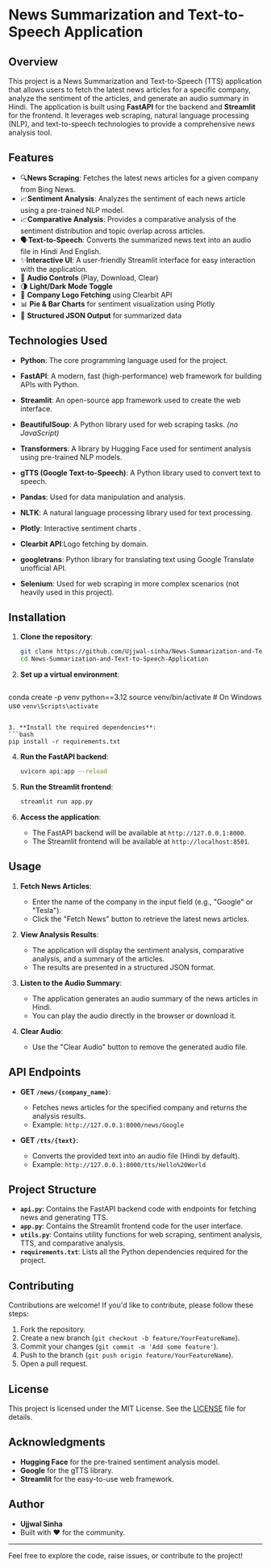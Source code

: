 # News Summarization and Text-to-Speech Application

## Overview

This project is a News Summarization and Text-to-Speech (TTS) application that allows users to fetch the latest news articles for a specific company, analyze the sentiment of the articles, and generate an audio summary in Hindi. The application is built using **FastAPI** for the backend and **Streamlit** for the frontend. It leverages web scraping, natural language processing (NLP), and text-to-speech technologies to provide a comprehensive news analysis tool.

## Features

- 🔍**News Scraping**: Fetches the latest news articles for a given company from Bing News.
- 📈**Sentiment Analysis**: Analyzes the sentiment of each news article using a pre-trained NLP model.
- 📈**Comparative Analysis**: Provides a comparative analysis of the sentiment distribution and topic overlap across articles.
- 🗣️**Text-to-Speech**: Converts the summarized news text into an audio file in Hindi And English.
- ✨**Interactive UI**: A user-friendly Streamlit interface for easy interaction with the application.
- 🔁 **Audio Controls** (Play, Download, Clear)
- 🌗 **Light/Dark Mode Toggle**
- 🧠 **Company Logo Fetching** using Clearbit API
- 📊 **Pie & Bar Charts** for sentiment visualization using Plotly
- 📄 **Structured JSON Output** for summarized data

## Technologies Used

- **Python**: The core programming language used for the project.
- **FastAPI**: A modern, fast (high-performance) web framework for building APIs with Python.
- **Streamlit**: An open-source app framework used to create the web interface.
- **BeautifulSoup**: A Python library used for web scraping tasks. *(no JavaScript)*
- **Transformers**: A library by Hugging Face used for sentiment analysis using pre-trained NLP models.
- **gTTS (Google Text-to-Speech)**: A Python library used to convert text to speech.
- **Pandas**: Used for data manipulation and analysis.
- **NLTK**: A natural language processing library used for text processing.
- **Plotly**: Interactive sentiment charts .
- **Clearbit API**:Logo fetching by domain.
- **googletrans**: Python library for translating text using Google Translate unofficial API.

- **Selenium**: Used for web scraping in more complex scenarios (not heavily used in this project).


## Installation

1. **Clone the repository**:
   ```bash  
   git clone https://github.com/Ujjwal-sinha/News-Summarization-and-Text-to-Speech-Application.git
   cd News-Summarization-and-Text-to-Speech-Application
   ```

2. **Set up a virtual environment**:
   ```bash
  conda create -p venv python==3.12
   source venv/bin/activate  # On Windows use `venv\Scripts\activate`
   ```

3. **Install the required dependencies**:
   ```bash
   pip install -r requirements.txt
   ```

4. **Run the FastAPI backend**:
   ```bash
   uvicorn api:app --reload
   ```

5. **Run the Streamlit frontend**:
   ```bash
   streamlit run app.py
   ```

6. **Access the application**:
   - The FastAPI backend will be available at `http://127.0.0.1:8000`.
   - The Streamlit frontend will be available at `http://localhost:8501`.

## Usage

1. **Fetch News Articles**:
   - Enter the name of the company in the input field (e.g., "Google" or "Tesla").
   - Click the "Fetch News" button to retrieve the latest news articles.

2. **View Analysis Results**:
   - The application will display the sentiment analysis, comparative analysis, and a summary of the articles.
   - The results are presented in a structured JSON format.

3. **Listen to the Audio Summary**:
   - The application generates an audio summary of the news articles in Hindi.
   - You can play the audio directly in the browser or download it.

4. **Clear Audio**:
   - Use the "Clear Audio" button to remove the generated audio file.

## API Endpoints

- **GET `/news/{company_name}`**:
  - Fetches news articles for the specified company and returns the analysis results.
  - Example: `http://127.0.0.1:8000/news/Google`

- **GET `/tts/{text}`**:
  - Converts the provided text into an audio file (Hindi by default).
  - Example: `http://127.0.0.1:8000/tts/Hello%20World`

## Project Structure

- **`api.py`**: Contains the FastAPI backend code with endpoints for fetching news and generating TTS.
- **`app.py`**: Contains the Streamlit frontend code for the user interface.
- **`utils.py`**: Contains utility functions for web scraping, sentiment analysis, TTS, and comparative analysis.
- **`requirements.txt`**: Lists all the Python dependencies required for the project.

## Contributing

Contributions are welcome! If you'd like to contribute, please follow these steps:

1. Fork the repository.
2. Create a new branch (`git checkout -b feature/YourFeatureName`).
3. Commit your changes (`git commit -m 'Add some feature'`).
4. Push to the branch (`git push origin feature/YourFeatureName`).
5. Open a pull request.

## License

This project is licensed under the MIT License. See the [LICENSE](LICENSE) file for details.

## Acknowledgments

- **Hugging Face** for the pre-trained sentiment analysis model.
- **Google** for the gTTS library.
- **Streamlit** for the easy-to-use web framework.

## Author

- **Ujjwal Sinha**
- Built with ❤️ for the community.

---

Feel free to explore the code, raise issues, or contribute to the project!